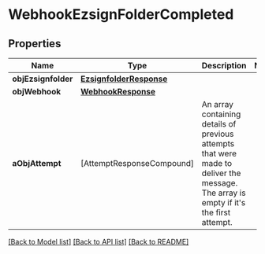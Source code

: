 # WebhookEzsignFolderCompleted

## Properties
Name | Type | Description | Notes
------------ | ------------- | ------------- | -------------
**objEzsignfolder** | [**EzsignfolderResponse**](EzsignfolderResponse.md) |  | 
**objWebhook** | [**WebhookResponse**](WebhookResponse.md) |  | 
**aObjAttempt** | [AttemptResponseCompound] | An array containing details of previous attempts that were made to deliver the message. The array is empty if it&#39;s the first attempt. | 

[[Back to Model list]](../README.md#documentation-for-models) [[Back to API list]](../README.md#documentation-for-api-endpoints) [[Back to README]](../README.md)



